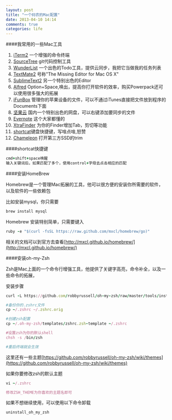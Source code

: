 ```yaml
---
layout: post
title: "一个码农的Mac配置"
date: 2013-04-10 14:14
comments: true
categories: life
---
```



####我常用的一些Mac工具

1. [iTerm2](http://www.iterm2.com/) 一个增强的命令终端
2. [SourceTree](http://www.sourcetreeapp.com/) git代码控制工具
3. [WunderList](https://www.wunderlist.com/) 一个出色的Todo工具，提供云同步，我把它当做我的任务列表
4. [TextMate2](https://github.com/textmate/textmate/tags) 号称"The Missing Editor for Mac OS X"
5. [SublimeText2](http://www.sublimetext.com/2) 另一个特别出色的Editor
6. [Alfred](http://www.alfredapp.com/) Option+Space,唤出，提高你打开软件的效率，购买Powerpack还可以使用很多强大的拓展
7. [iFunBox](http://www.i-funbox.com/) 管理你的苹果设备的文件，可以不通过iTunes直接把文件放到程序的Documents下面
8. [坚果云](https://jianguoyun.com/) 国内一个特别出色的网盘，可以右键添加要同步的文件
9. [Evernote](http://evernote.com/) 这个大家都懂的
10. [XtraFinder](http://www.trankynam.com/xtrafinder/) 为你的Finder增加Tab，剪切等功能
11. [shortcat](http://shortcatapp.com/)键盘快捷键，写啥点啥,怒赞
12. [Chameleon](http://chameleon.alessandroboschini.com/) 打开第三方SSD的trim

####shortcat快捷键
```ruby
cmd+shift+space唤醒
输入关键词后，如果匹配了多个，使用control+字母去点击相应的匹配
```


####安装HomeBrew

Homebrew是一个管理Mac拓展的工具，他可以很方便的安装你所需要的软件，以及软件的一些依赖包

比如安装mysql，你只需要

```ruby
brew install mysql	
```
Homebrew 安装特别简单，只需要键入

```ruby
ruby -e "$(curl -fsSL https://raw.github.com/mxcl/homebrew/go)"
```

相关的文档可以到官方去查看[http://mxcl.github.io/homebrew/](http://mxcl.github.io/homebrew/)


####安装oh-my-Zsh

Zsh是Mac上面的一个命令行增强工具，他提供了关键字高亮，命令补全，以及一些命令的拓展，


安装步骤
```ruby
curl -L https://github.com/robbyrussell/oh-my-zsh/raw/master/tools/install.sh | sh

#备份你的.zshrc文件
cp ~/.zshrc ~/.zshrc.orig

#创建zsh配置
cp ~/.oh-my-zsh/templates/zshrc.zsh-template ~/.zshrc

#设置zsh为你的默认shell
chsh -s /bin/zsh

#重启终端就会生效
```

这里还有一些主题[https://github.com/robbyrussell/oh-my-zsh/wiki/themes](https://github.com/robbyrussell/oh-my-zsh/wiki/themes)

如果你要修改zsh的默认主题
```ruby
vi ~/.zshrc

修改ZSH_THEME为你喜欢的主题名即可
```


如果不想继续使用，可以使用以下命令卸载
```ruby
uninstall_oh_my_zsh
```
